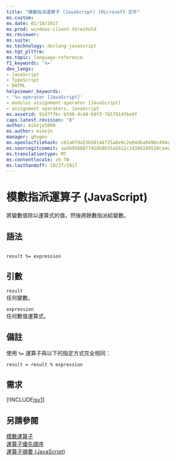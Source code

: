 ```yaml
---
title: "模數指派運算子 (JavaScript) |Microsoft 文件"
ms.custom: 
ms.date: 01/18/2017
ms.prod: windows-client-threshold
ms.reviewer: 
ms.suite: 
ms.technology: devlang-javascript
ms.tgt_pltfrm: 
ms.topic: language-reference
f1_keywords: '%='
dev_langs:
- JavaScript
- TypeScript
- DHTML
helpviewer_keywords:
- '%= operator [JavaScript]'
- modulus assignment operator [JavaScript]
- assignment operators, JavaScript
ms.assetid: 9147ffbc-b598-4c44-b8f3-7b57914f6e9f
caps.latest.revision: "8"
author: mikejo5000
ms.author: mikejo
manager: ghogen
ms.openlocfilehash: c61a0fda53b50146f25a8e9c2e04dba9490c494c
ms.sourcegitcommit: aadb9588877418b8b55a5612c1d3842d4520ca4c
ms.translationtype: MT
ms.contentlocale: zh-TW
ms.lasthandoff: 10/27/2017
---
```

# <a name="modulus-assignment-operator--javascript"></a>模數指派運算子 (JavaScript)
將變數值除以運算式的值，然後將餘數指派給變數。  
  
## <a name="syntax"></a>語法  
  
```  
  
result %= expression  
```  
  
## <a name="arguments"></a>引數  
 `result`  
 任何變數。  
  
 `expression`  
 任何數值運算式。  
  
## <a name="remarks"></a>備註  
 使用 `%=` 運算子與以下的指定方式完全相同：  
  
```  
result = result % expression  
```  
  
## <a name="requirements"></a>需求  
 [!INCLUDE[jsv1](../../javascript/misc/includes/jsv1-md.md)]  
  
## <a name="see-also"></a>另請參閱  
 [模數運算子](../../javascript/reference/modulus-operator-decrementjavascript.md)   
 [運算子優先順序](../../javascript/operator-subtractprecedence-javascript.md)   
 [運算子摘要 (JavaScript)](../../javascript/misc/operator-subtractsummary-javascript.md)